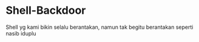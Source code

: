 # Shell-Backdoor
Shell yg kami bikin selalu berantakan, namun tak begitu berantakan seperti nasib iduplu
